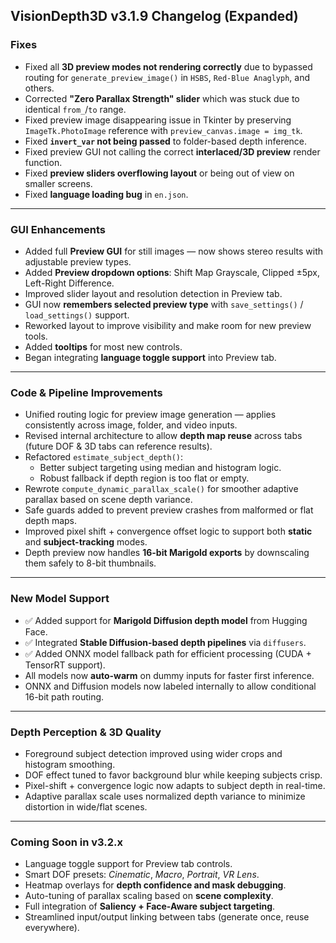 ## VisionDepth3D v3.1.9 Changelog (Expanded)

### Fixes

- Fixed all **3D preview modes not rendering correctly** due to bypassed routing for `generate_preview_image()` in `HSBS`, `Red-Blue Anaglyph`, and others.
- Corrected **"Zero Parallax Strength" slider** which was stuck due to identical `from_`/`to` range.
- Fixed preview image disappearing issue in Tkinter by preserving `ImageTk.PhotoImage` reference with `preview_canvas.image = img_tk`.
- Fixed **`invert_var` not being passed** to folder-based depth inference.
- Fixed preview GUI not calling the correct **interlaced/3D preview** render function.
- Fixed **preview sliders overflowing layout** or being out of view on smaller screens.
- Fixed **language loading bug** in `en.json`.

---

### GUI Enhancements

- Added full **Preview GUI** for still images — now shows stereo results with adjustable preview types.
- Added **Preview dropdown options**: Shift Map Grayscale, Clipped ±5px, Left-Right Difference.
- Improved slider layout and resolution detection in Preview tab.
- GUI now **remembers selected preview type** with `save_settings()` / `load_settings()` support.
- Reworked layout to improve visibility and make room for new preview tools.
- Added **tooltips** for most new controls.
- Began integrating **language toggle support** into Preview tab.

---

### Code & Pipeline Improvements

- Unified routing logic for preview image generation — applies consistently across image, folder, and video inputs.
- Revised internal architecture to allow **depth map reuse** across tabs (future DOF & 3D tabs can reference results).
- Refactored `estimate_subject_depth()`:
  - Better subject targeting using median and histogram logic.
  - Robust fallback if depth region is too flat or empty.
- Rewrote `compute_dynamic_parallax_scale()` for smoother adaptive parallax based on scene depth variance.
- Safe guards added to prevent preview crashes from malformed or flat depth maps.
- Improved pixel shift + convergence offset logic to support both **static** and **subject-tracking** modes.
- Depth preview now handles **16-bit Marigold exports** by downscaling them safely to 8-bit thumbnails.

---

### New Model Support

- ✅ Added support for **Marigold Diffusion depth model** from Hugging Face.
- ✅ Integrated **Stable Diffusion-based depth pipelines** via `diffusers`.
- ✅ Added ONNX model fallback path for efficient processing (CUDA + TensorRT support).
- All models now **auto-warm** on dummy inputs for faster first inference.
- ONNX and Diffusion models now labeled internally to allow conditional 16-bit path routing.

---

### Depth Perception & 3D Quality

- Foreground subject detection improved using wider crops and histogram smoothing.
- DOF effect tuned to favor background blur while keeping subjects crisp.
- Pixel-shift + convergence logic now adapts to subject depth in real-time.
- Adaptive parallax scale uses normalized depth variance to minimize distortion in wide/flat scenes.

---

### Coming Soon in v3.2.x

- Language toggle support for Preview tab controls.
- Smart DOF presets: *Cinematic*, *Macro*, *Portrait*, *VR Lens*.
- Heatmap overlays for **depth confidence and mask debugging**.
- Auto-tuning of parallax scaling based on **scene complexity**.
- Full integration of **Saliency + Face-Aware subject targeting**.
- Streamlined input/output linking between tabs (generate once, reuse everywhere).

